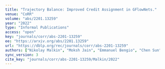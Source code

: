 ```yaml
---
title: "Trajectory Balance: Improved Credit Assignment in GFlowNets."
venue: "CoRR"
volume: "abs/2201.13259"
year: "2022"
type: "Informal Publications"
access: "open"
key: "journals/corr/abs-2201-13259"
ee: "https://arxiv.org/abs/2201.13259"
url: "https://dblp.org/rec/journals/corr/abs-2201-13259"
authors: ["Nikolay Malkin", "Moksh Jain", "Emmanuel Bengio", "Chen Sun", "Yoshua Bengio"]
sync_version: 3
cite_key: "journals/corr/abs-2201-13259/Malkin/2022"
---
```

